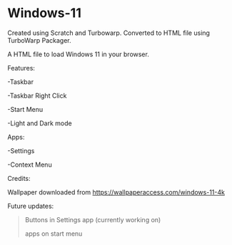 # Windows-11
Created using Scratch and Turbowarp. 
Converted to HTML file using TurboWarp Packager.

A HTML file to load Windows 11 in your browser.

Features:

-Taskbar

-Taskbar Right Click
  
-Start Menu

-Light and Dark mode 

Apps:

-Settings

-Context Menu

Credits:

Wallpaper downloaded from https://wallpaperaccess.com/windows-11-4k

Future updates:

>Buttons in Settings app (currently working on)
>
>apps on start menu
